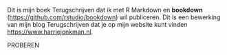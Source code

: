 Dit is mijn boek Terugschrijven dat ik met R Markdown en **bookdown** (https://github.com/rstudio/bookdown) wil publiceren. Dit is een bewerking van mijn blog Terugschrijven dat je op mijn website kunt vinden https://www.harriejonkman.nl.

PROBEREN
